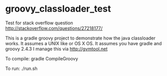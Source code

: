 # groovy_classloader_test
Test for stack overflow question http://stackoverflow.com/questions/27218177/

This is a gradle groovy project to demonstrate how the java classloader works.
It assumes a UNIX like or OS X OS.
It assumes you have gradle and groovy 2.4.3
I manage this via http://gvmtool.net

To compile:
   gradle CompileGroovy

To run:
   ./run.sh